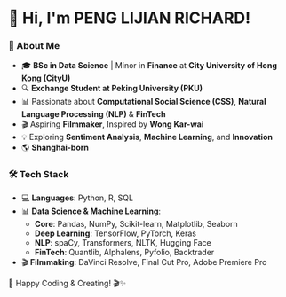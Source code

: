 # 👋 Hi, I'm PENG LIJIAN RICHARD!

### 🚀 About Me
- 🎓 **BSc in Data Science** | Minor in **Finance** at **City University of Hong Kong (CityU)**
- 🔍 **Exchange Student at Peking University (PKU)**
- 📊 Passionate about **Computational Social Science (CSS)**, **Natural Language Processing (NLP)** & **FinTech**
- 🎬 Aspiring **Filmmaker**, Inspired by **Wong Kar-wai**
- 💡 Exploring **Sentiment Analysis**, **Machine Learning**, and **Innovation**
- 🌎 **Shanghai-born** 

### 🛠 Tech Stack
- 💻 **Languages**: Python, R, SQL
- 📊 **Data Science & Machine Learning**: 
  - **Core**: Pandas, NumPy, Scikit-learn, Matplotlib, Seaborn  
  - **Deep Learning**: TensorFlow, PyTorch, Keras  
  - **NLP**: spaCy, Transformers, NLTK, Hugging Face  
  - **FinTech**: Quantlib, Alphalens, Pyfolio, Backtrader
- 🎬 **Filmmaking**: DaVinci Resolve, Final Cut Pro, Adobe Premiere Pro


🚀 Happy Coding & Creating! 🎬✨
